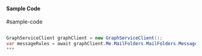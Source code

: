 #### Sample Code
#sample-code 

```C#

GraphServiceClient graphClient = new GraphServiceClient();
var messageRules = await graphClient.Me.MailFolders.MailFolders.MessageRules.MessageRules.Request().GetAsync();
*** 

```